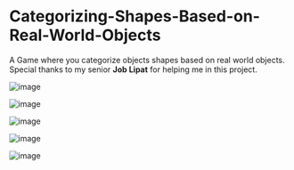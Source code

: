 # Categorizing-Shapes-Based-on-Real-World-Objects
A Game where you categorize objects shapes based on real world objects.
Special thanks to my senior <b>Job Lipat</b> for helping me in this project.

![image](https://user-images.githubusercontent.com/105730089/193833270-bedfd7fb-81db-4efc-a919-9d699ed1d32a.png)

![image](https://user-images.githubusercontent.com/105730089/193833368-ba779ac2-06aa-4b9a-b508-97ed2a04cf13.png)

![image](https://user-images.githubusercontent.com/105730089/193833426-68966960-8869-42ea-8d47-05a74d3d107e.png)

![image](https://user-images.githubusercontent.com/105730089/193833529-34b5c61c-6c1f-459f-b3da-5e9afbfead75.png)

![image](https://user-images.githubusercontent.com/105730089/193833699-dc2eba44-6305-4ead-875f-154d8e633d0e.png)
